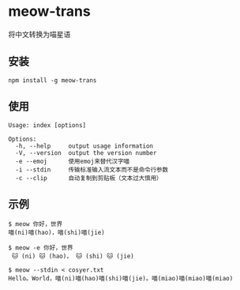 # meow-trans
将中文转换为喵星语

## 安装
```shell
npm install -g meow-trans
```

## 使用

```
Usage: index [options]

Options:
  -h, --help     output usage information
  -V, --version  output the version number
  -e --emoj      使用emoj来替代汉字喵
  -i --stdin     传输标准输入流文本而不是命令行参数
  -c --clip      自动复制到剪贴板（文本过大慎用）
```

## 示例
```
$ meow 你好，世界
喵(ni)喵(hao)，喵(shi)喵(jie)

$ meow -e 你好，世界
 🐱 (ni) 🐱 (hao)， 🐱 (shi) 🐱 (jie)

$ meow --stdin < cosyer.txt
Hello。World，喵(ni)喵(hao)喵(shi)喵(jie)。喵(miao)喵(miao)喵(miao)
```
